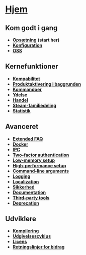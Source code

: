 # **[Hjem](https://github.com/JustArchi/ArchiSteamFarm/wiki/Home)**

## Kom godt i gang

* **[Opsætning](https://github.com/JustArchi/ArchiSteamFarm/wiki/Setting-up)** **(start her)**
* **[Konfiguration](https://github.com/JustArchi/ArchiSteamFarm/wiki/Configuration)**
* **[OSS](https://github.com/JustArchi/ArchiSteamFarm/wiki/FAQ)**

## Kernefunktioner

* **[Kompabilitet](https://github.com/JustArchi/ArchiSteamFarm/wiki/Compatibility)**
* **[Produktaktivering i baggrunden](https://github.com/JustArchi/ArchiSteamFarm/wiki/Background-games-redeemer)**
* **[Kommandoer](https://github.com/JustArchi/ArchiSteamFarm/wiki/Commands)**
* **[Ydelse](https://github.com/JustArchi/ArchiSteamFarm/wiki/Performance)**
* **[Handel](https://github.com/JustArchi/ArchiSteamFarm/wiki/Trading)**
* **[Steam-familiedeling](https://github.com/JustArchi/ArchiSteamFarm/wiki/Steam-Family-Sharing)**
* **[Statistik](https://github.com/JustArchi/ArchiSteamFarm/wiki/Statistics)**

## Avanceret

* **[Extended FAQ](https://github.com/JustArchi/ArchiSteamFarm/wiki/Extended-FAQ)**
* **[Docker](https://github.com/JustArchi/ArchiSteamFarm/wiki/Docker)**
* **[IPC](https://github.com/JustArchi/ArchiSteamFarm/wiki/IPC)**
* **[Two-factor authentication](https://github.com/JustArchi/ArchiSteamFarm/wiki/Two-factor-authentication)**
* **[Low-memory setup](https://github.com/JustArchi/ArchiSteamFarm/wiki/Low-memory-setup)**
* **[High-performance setup](https://github.com/JustArchi/ArchiSteamFarm/wiki/High-performance-setup)**
* **[Command-line arguments](https://github.com/JustArchi/ArchiSteamFarm/wiki/Command-line-arguments)**
* **[Logging](https://github.com/JustArchi/ArchiSteamFarm/wiki/Logging)**
* **[Localization](https://github.com/JustArchi/ArchiSteamFarm/wiki/Localization)**
* **[Sikkerhed](https://github.com/JustArchi/ArchiSteamFarm/wiki/Security)**
* **[Documentation](https://github.com/JustArchi/ArchiSteamFarm/wiki/Documentation)**
* **[Third-party tools](https://github.com/JustArchi/ArchiSteamFarm/wiki/Third-party-tools)**
* **[Deprecation](https://github.com/JustArchi/ArchiSteamFarm/wiki/Deprecation)**

## Udviklere

* **[Kompilering](https://github.com/JustArchi/ArchiSteamFarm/wiki/Compilation)**
* **[Udgivelsescyklus](https://github.com/JustArchi/ArchiSteamFarm/wiki/Release-cycle)**
* **[Licens](https://github.com/JustArchi/ArchiSteamFarm/wiki/License)**
* **[Retningslinjer for bidrag](https://github.com/JustArchi/ArchiSteamFarm/blob/master/.github/CONTRIBUTING.md)**